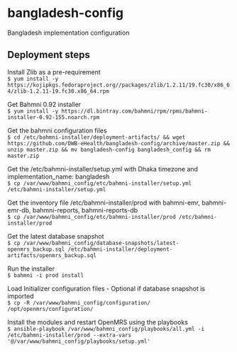 # bangladesh-config  
Bangladesh implementation configuration  


## Deployment steps  
Install Zlib as a pre-requirement  
```$ yum install -y https://kojipkgs.fedoraproject.org//packages/zlib/1.2.11/19.fc30/x86_64/zlib-1.2.11-19.fc30.x86_64.rpm```

Get Bahmni 0.92 installer  
```$ yum install -y https://dl.bintray.com/bahmni/rpm/rpms/bahmni-installer-0.92-155.noarch.rpm```

Get the bahmni configuration files  
```$ cd /etc/bahmni-installer/deployment-artifacts/ && wget https://github.com/DWB-eHealth/bangladesh-config/archive/master.zip && unzip master.zip && mv bangladesh-config bangladesh_config && rm master.zip```

Get the /etc/bahmni-installer/setup.yml with Dhaka timezone and implementation_name: bangladesh  
```$ cp /var/www/bahmni_config/etc/bahmni-installer/setup.yml /etc/bahmni-installer/setup.yml```

Get the inventory file /etc/bahmni-installer/prod with bahmni-emr, bahmni-emr-db, bahmni-reports, bahmni-reports-db  
```$ cp /var/www/bahmni_config/etc/bahmni-installer/prod /etc/bahmni-installer/prod```

Get the latest database snapshot  
```$ cp /var/www/bahmni_config/database-snapshots/latest-openmrs_backup.sql /etc/bahmni-installer/deployment-artifacts/openmrs_backup.sql```

Run the installer  
```$ bahmni -i prod install```

Load Initializer configuration files - Optional if database snapshot is imported  
```$ cp -R /var/www/bahmni_config/configuration/ /opt/openmrs/configuration/```

Install the modules and restart OpenMRS using the playbooks  
```$ ansible-playbook /var/www/bahmni_config/playbooks/all.yml -i /etc/bahmni-installer/prod --extra-vars '@/var/www/bahmni_config/playbooks/setup.yml'```
